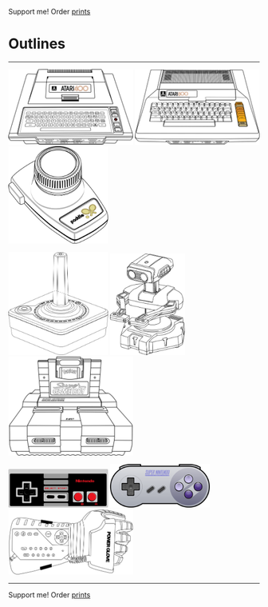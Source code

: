 Support me! Order [prints](http://prints.corkami.com/)

# Outlines

---
<a href="Atari400.pdf"><img src="Atari400.png" width="250" alt="Atari 400"></a>
<a href="Atari800.pdf"><img src="Atari800.png" width="250" alt="Atari 800"></a>
<a href="AtariCX30.pdf"><img src="AtariCX30.png" width="200" alt="Atari CX 30 paddle"></a>

<a href="AtariCX40.pdf"><img src="AtariCX40.png" width="200" alt="Atari CX 40 joystick"></a>
<a href="rob.pdf"><img src="rob.png" width="150" alt="R.O.B."></a>
<a href="SuperGameBoy.pdf"><img src="SuperGameBoy.png" width="250" alt="Super GameBoy"></a>

<a href="NesPad.pdf"><img src="NesPad.png" width="200" alt="NES pad"></a>
<a href="SnesPad.pdf"><img src="SnesPad.png" width="200" alt="SNES pad "></a>
<a href="PowerGlove.pdf"><img src="PowerGlove.png" width="250" alt="Power Glove"></a>

---
Support me! Order [prints](http://prints.corkami.com/)

